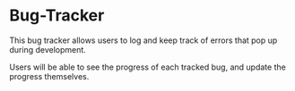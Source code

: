 # Bug-Tracker

This bug tracker allows users to log and keep track of errors that pop up during development.

Users will be able to see the progress of each tracked bug, and update the progress themselves.